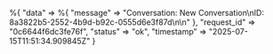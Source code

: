%{
  "data" => %{
    "message" => "Conversation: New Conversation\nID: 8a3822b5-2552-4b9d-b92c-0555d6e3f87d\n\n"
  },
  "request_id" => "0c6644f6dc3fe76f",
  "status" => "ok",
  "timestamp" => "2025-07-15T11:51:34.909845Z"
}